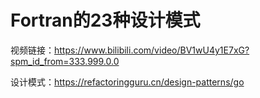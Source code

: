# Fortran的23种设计模式

视频链接：https://www.bilibili.com/video/BV1wU4y1E7xG?spm_id_from=333.999.0.0

设计模式：https://refactoringguru.cn/design-patterns/go